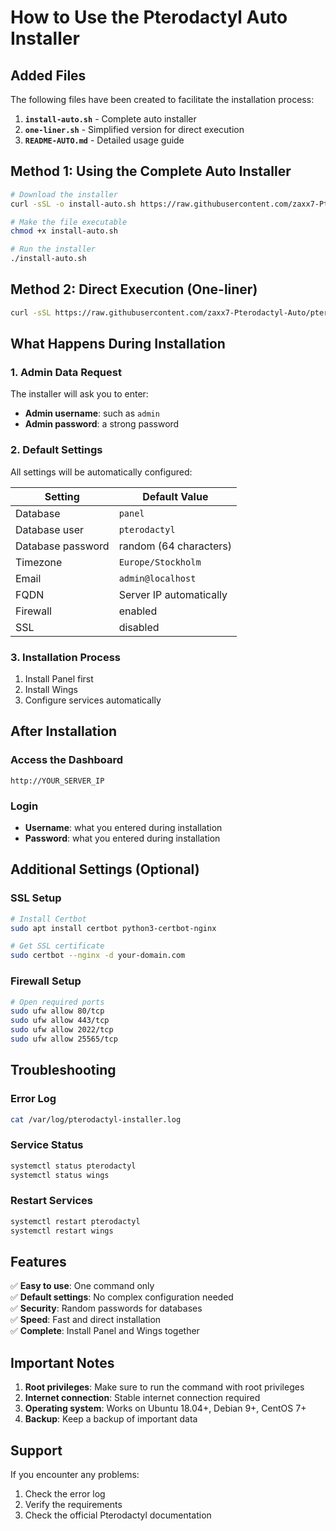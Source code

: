 # How to Use the Pterodactyl Auto Installer

## Added Files

The following files have been created to facilitate the installation process:

1. **`install-auto.sh`** - Complete auto installer
2. **`one-liner.sh`** - Simplified version for direct execution
3. **`README-AUTO.md`** - Detailed usage guide

## Method 1: Using the Complete Auto Installer

```bash
# Download the installer
curl -sSL -o install-auto.sh https://raw.githubusercontent.com/zaxx7-Pterodactyl-Auto/pterodactyl-installer/master/install-auto.sh

# Make the file executable
chmod +x install-auto.sh

# Run the installer
./install-auto.sh
```

## Method 2: Direct Execution (One-liner)

```bash
curl -sSL https://raw.githubusercontent.com/zaxx7-Pterodactyl-Auto/pterodactyl-installer/master/one-liner.sh | bash
```

## What Happens During Installation

### 1. Admin Data Request
The installer will ask you to enter:
- **Admin username**: such as `admin`
- **Admin password**: a strong password

### 2. Default Settings
All settings will be automatically configured:

| Setting | Default Value |
|---------|---------------|
| Database | `panel` |
| Database user | `pterodactyl` |
| Database password | random (64 characters) |
| Timezone | `Europe/Stockholm` |
| Email | `admin@localhost` |
| FQDN | Server IP automatically |
| Firewall | enabled |
| SSL | disabled |

### 3. Installation Process
1. Install Panel first
2. Install Wings
3. Configure services automatically

## After Installation

### Access the Dashboard
```
http://YOUR_SERVER_IP
```

### Login
- **Username**: what you entered during installation
- **Password**: what you entered during installation

## Additional Settings (Optional)

### SSL Setup
```bash
# Install Certbot
sudo apt install certbot python3-certbot-nginx

# Get SSL certificate
sudo certbot --nginx -d your-domain.com
```

### Firewall Setup
```bash
# Open required ports
sudo ufw allow 80/tcp
sudo ufw allow 443/tcp
sudo ufw allow 2022/tcp
sudo ufw allow 25565/tcp
```

## Troubleshooting

### Error Log
```bash
cat /var/log/pterodactyl-installer.log
```

### Service Status
```bash
systemctl status pterodactyl
systemctl status wings
```

### Restart Services
```bash
systemctl restart pterodactyl
systemctl restart wings
```

## Features

✅ **Easy to use**: One command only  
✅ **Default settings**: No complex configuration needed  
✅ **Security**: Random passwords for databases  
✅ **Speed**: Fast and direct installation  
✅ **Complete**: Install Panel and Wings together  

## Important Notes

1. **Root privileges**: Make sure to run the command with root privileges
2. **Internet connection**: Stable internet connection required
3. **Operating system**: Works on Ubuntu 18.04+, Debian 9+, CentOS 7+
4. **Backup**: Keep a backup of important data

## Support

If you encounter any problems:
1. Check the error log
2. Verify the requirements
3. Check the official Pterodactyl documentation 